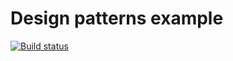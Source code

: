 # Design patterns example

[![Build status](https://api.travis-ci.org/sandeepthaker/java-design-patterns.svg?branch=master)](https://travis-ci.org/sandeepthaker/java-design-patterns)
